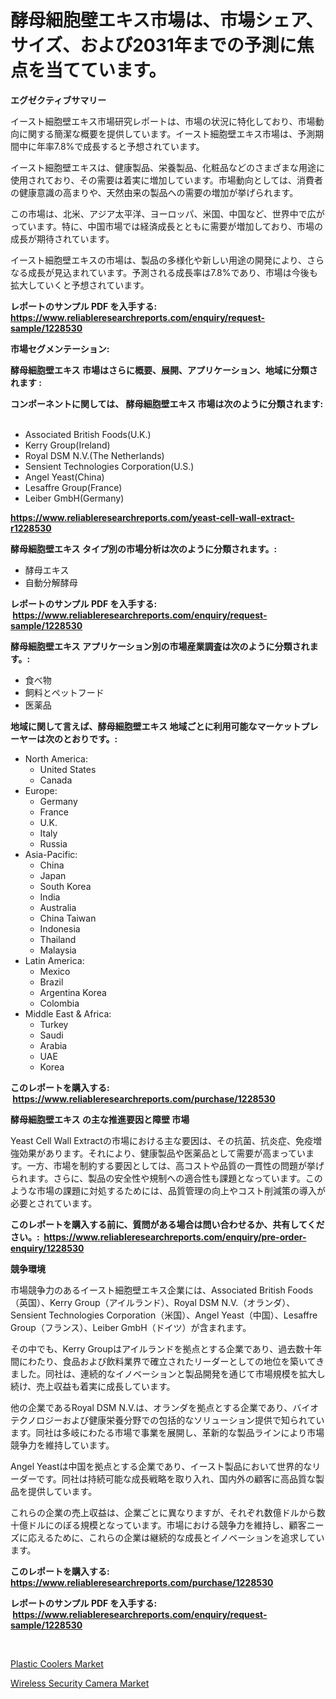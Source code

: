 <p><h1>酵母細胞壁エキス市場は、市場シェア、サイズ、および2031年までの予測に焦点を当てています。</h1></p><p><strong>エグゼクティブサマリー</strong></p>
<p><p>イースト細胞壁エキス市場研究レポートは、市場の状況に特化しており、市場動向に関する簡潔な概要を提供しています。イースト細胞壁エキス市場は、予測期間中に年率7.8%で成長すると予想されています。</p><p>イースト細胞壁エキスは、健康製品、栄養製品、化粧品などのさまざまな用途に使用されており、その需要は着実に増加しています。市場動向としては、消費者の健康意識の高まりや、天然由来の製品への需要の増加が挙げられます。</p><p>この市場は、北米、アジア太平洋、ヨーロッパ、米国、中国など、世界中で広がっています。特に、中国市場では経済成長とともに需要が増加しており、市場の成長が期待されています。</p><p>イースト細胞壁エキスの市場は、製品の多様化や新しい用途の開発により、さらなる成長が見込まれています。予測される成長率は7.8%であり、市場は今後も拡大していくと予想されています。</p></p>
<p><strong>レポートのサンプル PDF を入手する: <a href="https://www.reliableresearchreports.com/enquiry/request-sample/1228530">https://www.reliableresearchreports.com/enquiry/request-sample/1228530</a></strong></p>
<p><strong>市場セグメンテーション:</strong></p>
<p><strong> 酵母細胞壁エキス 市場はさらに概要、展開、アプリケーション、地域に分類されます :</strong></p>
<p><strong>コンポーネントに関しては、 酵母細胞壁エキス 市場は次のように分類されます: &nbsp;</strong></p>
<p><ul><li>Associated British Foods(U.K.)</li><li>Kerry Group(Ireland)</li><li>Royal DSM N.V.(The Netherlands)</li><li>Sensient Technologies Corporation(U.S.)</li><li>Angel Yeast(China)</li><li>Lesaffre Group(France)</li><li>Leiber GmbH(Germany)</li></ul></p>
<p><strong><a href="https://www.reliableresearchreports.com/yeast-cell-wall-extract-r1228530">https://www.reliableresearchreports.com/yeast-cell-wall-extract-r1228530</a></strong></p>
<p><strong> 酵母細胞壁エキス タイプ別の市場分析は次のように分類されます。:</strong></p>
<p><ul><li>酵母エキス</li><li>自動分解酵母</li></ul></p>
<p><strong>レポートのサンプル PDF を入手する: &nbsp;<a href="https://www.reliableresearchreports.com/enquiry/request-sample/1228530">https://www.reliableresearchreports.com/enquiry/request-sample/1228530</a></strong></p>
<p><strong> 酵母細胞壁エキス アプリケーション別の市場産業調査は次のように分類されます。:</strong></p>
<p><ul><li>食べ物</li><li>飼料とペットフード</li><li>医薬品</li></ul></p>
<p><strong>地域に関して言えば、酵母細胞壁エキス 地域ごとに利用可能なマーケットプレーヤーは次のとおりです。:</strong></p>
<p><ul>
    <li>
        North America:
        <ul>
            <li>United States</li>
            <li>Canada</li>
        </ul>
    </li>
    <li>
        Europe:
        <ul>
            <li>Germany</li>
            <li>France</li>
            <li>U.K.</li>
            <li>Italy</li>
            <li>Russia</li>
        </ul>
    </li>
    <li>
        Asia-Pacific:
        <ul>
            <li>China</li>
            <li>Japan</li>
            <li>South Korea</li>
            <li>India</li>
            <li>Australia</li>
            <li>China Taiwan</li>
            <li>Indonesia</li>
            <li>Thailand</li>
            <li>Malaysia</li>
        </ul>
    </li>
    <li>
        Latin America:
        <ul>
            <li>Mexico</li>
            <li>Brazil</li>
            <li>Argentina Korea</li>
            <li>Colombia</li>
        </ul>
    </li>
    <li>
        Middle East & Africa:
        <ul>
            <li>Turkey</li>
            <li>Saudi</li>
            <li>Arabia</li>
            <li>UAE</li>
            <li>Korea</li>
        </ul>
    </li>
    </ul></p>
<p><strong>このレポートを購入する: &nbsp;<a href="https://www.reliableresearchreports.com/purchase/1228530">https://www.reliableresearchreports.com/purchase/1228530</a></strong></p>
<p><strong>酵母細胞壁エキス の主な推進要因と障壁 市場</strong></p>
<p><p>Yeast Cell Wall Extractの市場における主な要因は、その抗菌、抗炎症、免疫増強効果があります。それにより、健康製品や医薬品として需要が高まっています。一方、市場を制約する要因としては、高コストや品質の一貫性の問題が挙げられます。さらに、製品の安全性や規制への適合性も課題となっています。このような市場の課題に対処するためには、品質管理の向上やコスト削減策の導入が必要とされています。</p></p>
<p><strong>このレポートを購入する前に、質問がある場合は問い合わせるか、共有してください。:&nbsp; <a href="https://www.reliableresearchreports.com/enquiry/pre-order-enquiry/1228530">https://www.reliableresearchreports.com/enquiry/pre-order-enquiry/1228530</a></strong></p>
<p><strong>競争環境</strong></p>
<p><p>市場競争力のあるイースト細胞壁エキス企業には、Associated British Foods（英国）、Kerry Group（アイルランド）、Royal DSM N.V.（オランダ）、Sensient Technologies Corporation（米国）、Angel Yeast（中国）、Lesaffre Group（フランス）、Leiber GmbH（ドイツ）が含まれます。 </p><p>その中でも、Kerry Groupはアイルランドを拠点とする企業であり、過去数十年間にわたり、食品および飲料業界で確立されたリーダーとしての地位を築いてきました。同社は、連続的なイノベーションと製品開発を通じて市場規模を拡大し続け、売上収益も着実に成長しています。</p><p>他の企業であるRoyal DSM N.V.は、オランダを拠点とする企業であり、バイオテクノロジーおよび健康栄養分野での包括的なソリューション提供で知られています。同社は多岐にわたる市場で事業を展開し、革新的な製品ラインにより市場競争力を維持しています。</p><p>Angel Yeastは中国を拠点とする企業であり、イースト製品において世界的なリーダーです。同社は持続可能な成長戦略を取り入れ、国内外の顧客に高品質な製品を提供しています。</p><p>これらの企業の売上収益は、企業ごとに異なりますが、それぞれ数億ドルから数十億ドルにのぼる規模となっています。市場における競争力を維持し、顧客ニーズに応えるために、これらの企業は継続的な成長とイノベーションを追求しています。</p></p>
<p><strong>このレポートを購入する: &nbsp; <a href="https://www.reliableresearchreports.com/purchase/1228530">https://www.reliableresearchreports.com/purchase/1228530</a></strong></p>
<p><strong>レポートのサンプル PDF を入手する: &nbsp;<a href="https://www.reliableresearchreports.com/enquiry/request-sample/1228530">https://www.reliableresearchreports.com/enquiry/request-sample/1228530</a></strong><strong></strong></p>
<p>&nbsp;</p>
<p><p><a href="https://github.com/jerrycopelandthomaswsqd8q/Market-Research-Report-List-2/blob/main/plastic-coolers-market.md">Plastic Coolers Market</a></p><p><a href="https://github.com/brenzgnarento/Market-Research-Report-List-2/blob/main/wireless-security-camera-market.md">Wireless Security Camera Market</a></p></p>